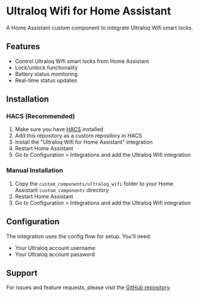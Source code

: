 # Ultraloq Wifi for Home Assistant

A Home Assistant custom component to integrate Ultraloq Wifi smart locks.

## Features

- Control Ultraloq Wifi smart locks from Home Assistant
- Lock/unlock functionality
- Battery status monitoring
- Real-time status updates

## Installation

### HACS (Recommended)

1. Make sure you have [HACS](https://hacs.xyz/) installed
2. Add this repository as a custom repository in HACS
3. Install the "Ultraloq Wifi for Home Assistant" integration
4. Restart Home Assistant
5. Go to Configuration > Integrations and add the Ultraloq Wifi integration

### Manual Installation

1. Copy the `custom_components/ultraloq_wifi` folder to your Home Assistant `custom_components` directory
2. Restart Home Assistant
3. Go to Configuration > Integrations and add the Ultraloq Wifi integration

## Configuration

The integration uses the config flow for setup. You'll need:

- Your Ultraloq account username
- Your Ultraloq account password

## Support

For issues and feature requests, please visit the [GitHub repository](https://github.com/matt/ultraloq-wifi-ha).